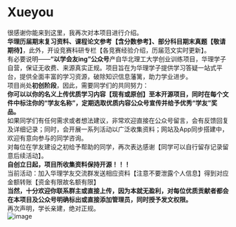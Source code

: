 # Xueyou
很感谢你能来到这里，我再次对本项目进行介绍。  
**华理历届期末复习资料、课程论文参考【含分数参考】、部分科目期末真题【敬请期待】**，此外，开设竞赛科研专栏【各竞赛经验介绍，历届范文实时更新】。  
有必要说明——**“以学会友ing”公众号**产自华北理工大学创业训练项目，华理学子自营，保证无收费、来源真实正规。项目旨在为华理学子提供学习答疑一站式平台，提供全面丰富的学习资源，破除知识信息藩篱，助力学业进步。  
项目尚处**初创阶段**，因此，需要同学们的共同努力：  
**你可以以你的名义上传优质学习内容【现有或原创】至本开源项目，同时在每个文件中标注你的“学友名称”，定期选取优质内容公众号宣传并给予优秀“学友”奖品。**  
如果同学们有任何需求或者想法建议，非常欢迎直接在公众号留言，会有反馈回复及详细记录；同时，会开展一系列活动以广泛收集资料；网站及App同步搭建中，欢迎有意向参与的同学咨询。  
对每位在学友建设之初给予帮助的同学，再次表达感谢【同学可以自行留存记录留意后续活动】。  
**自创立日起，项目所收集资料保持开源！！！**  
当前活动：加入华理学友交流群发送相应资料【注意不要泄露个人信息】得到对应金额转账【资金有限故名额有限】  
**当然，十分欢迎你联系群主或直接上传，因为本就无盈利，对每位优质贡献者都会在本项目及公众号明确标出或直接添加管理员，同时授予发文权限。**  
再次声明，学长亲建，绝对正规。  
![image](https://github.com/user-attachments/assets/9ca40e83-b5bb-4f17-b1d0-e048f9d2ddc7)

